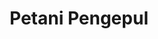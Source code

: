 ---
id: 87
title : Petani Pengepul
linkurl: https://kutt.it/HpC0As
fitur : aspekpajak
createdTime : 31/07/2019
modifiedTime : 26/12/2019
topik: Versi Lengkap
---